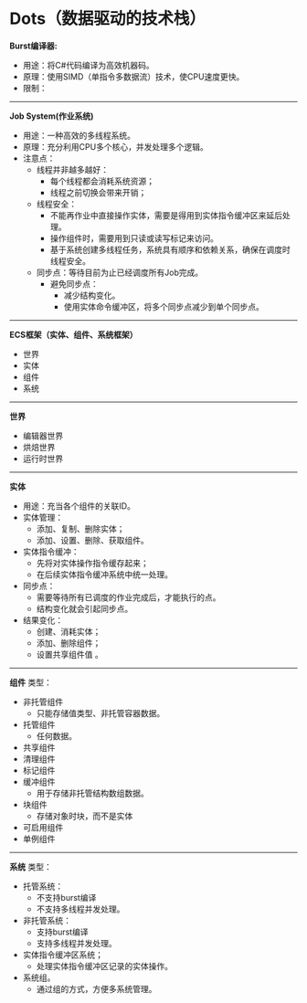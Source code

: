 # Dots（数据驱动的技术栈）
**Burst编译器:**
- 用途：将C#代码编译为高效机器码。
- 原理：使用SIMD（单指令多数据流）技术，使CPU速度更快。
- 限制：
***
**Job System(作业系统)**
- 用途：一种高效的多线程系统。
- 原理：充分利用CPU多个核心，并发处理多个逻辑。
- 注意点：
  - 线程并非越多越好：
    - 每个线程都会消耗系统资源；
    - 线程之前切换会带来开销；
  - 线程安全：
    - 不能再作业中直接操作实体，需要是得用到实体指令缓冲区来延后处理。
    - 操作组件时，需要用到只读或读写标记来访问。
    - 基于系统创建多线程任务，系统具有顺序和依赖关系，确保在调度时线程安全。
  - 同步点：等待目前为止已经调度所有Job完成。
    - 避免同步点：
      - 减少结构变化。
      - 使用实体命令缓冲区，将多个同步点减少到单个同步点。    
***
**ECS框架（实体、组件、系统框架）**
- 世界
- 实体
- 组件
- 系统
***
**世界**
- 编辑器世界
- 烘焙世界
- 运行时世界
***
**实体**
- 用途：充当各个组件的关联ID。
- 实体管理：
  - 添加、复制、删除实体；
  - 添加、设置、删除、获取组件。
- 实体指令缓冲：
  - 先将对实体操作指令缓存起来；
  - 在后续实体指令缓冲系统中统一处理。
- 同步点：
  - 需要等待所有已调度的作业完成后，才能执行的点。
  - 结构变化就会引起同步点。
- 结果变化：
  - 创建、消耗实体；
  - 添加、删除组件；
  - 设置共享组件值 。
***
**组件**
类型：
- 非托管组件
  - 只能存储值类型、非托管容器数据。 
- 托管组件
  - 任何数据。 
- 共享组件
- 清理组件
- 标记组件
- 缓冲组件
  - 用于存储非托管结构数组数据。 
- 块组件
  - 存储对象时块，而不是实体 
- 可启用组件
- 单例组件
***
**系统**
类型：
- 托管系统：
  - 不支持burst编译
  - 不支持多线程并发处理。 
- 非托管系统：
  - 支持burst编译
  - 支持多线程并发处理。 
- 实体指令缓冲区系统；
  - 处理实体指令缓冲区记录的实体操作。 
- 系统组。
  - 通过组的方式，方便多系统管理。 


